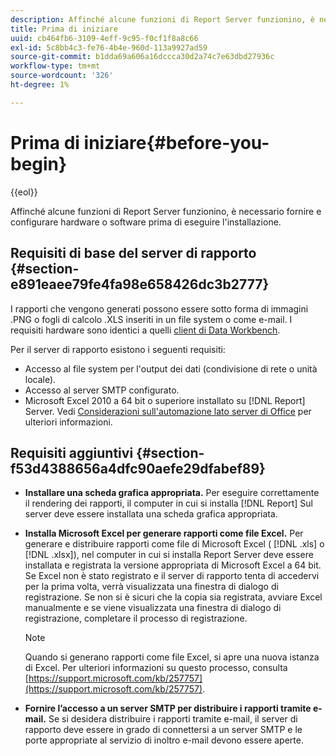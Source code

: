 ```yaml
---
description: Affinché alcune funzioni di Report Server funzionino, è necessario fornire e configurare hardware o software prima di eseguire l'installazione.
title: Prima di iniziare
uuid: cb464fb6-3109-4eff-9c95-f0cf1f8a8c66
exl-id: 5c8bb4c3-fe76-4b4e-960d-113a9927ad59
source-git-commit: b1dda69a606a16dccca30d2a74c7e63dbd27936c
workflow-type: tm+mt
source-wordcount: '326'
ht-degree: 1%

---
```


# Prima di iniziare{#before-you-begin}

{{eol}}

Affinché alcune funzioni di Report Server funzionino, è necessario fornire e configurare hardware o software prima di eseguire l&#39;installazione.

## Requisiti di base del server di rapporto {#section-e891eaee79fe4fa98e658426dc3b2777}

I rapporti che vengono generati possono essere sotto forma di immagini .PNG o fogli di calcolo .XLS inseriti in un file system o come e-mail. I requisiti hardware sono identici a quelli [client di Data Workbench](https://experienceleague.adobe.com/docs/data-workbench/using/install/c-data-workbench-client-install.html#Data_Workbench_Client_Minimum_System_Requirements).

Per il server di rapporto esistono i seguenti requisiti:

* Accesso al file system per l&#39;output dei dati (condivisione di rete o unità locale).
* Accesso al server SMTP configurato.
* Microsoft Excel 2010 a 64 bit o superiore installato su [!DNL Report] Server. Vedi [Considerazioni sull&#39;automazione lato server di Office](https://support.microsoft.com/kb/257757) per ulteriori informazioni.

## Requisiti aggiuntivi {#section-f53d4388656a4dfc90aefe29dfabef89}

* **Installare una scheda grafica appropriata.** Per eseguire correttamente il rendering dei rapporti, il computer in cui si installa [!DNL Report] Sul server deve essere installata una scheda grafica appropriata.

* **Installa Microsoft Excel per generare rapporti come file Excel.** Per generare e distribuire rapporti come file di Microsoft Excel ( [!DNL .xls] o [!DNL .xlsx]), nel computer in cui si installa Report Server deve essere installata e registrata la versione appropriata di Microsoft Excel a 64 bit. Se Excel non è stato registrato e il server di rapporto tenta di accedervi per la prima volta, verrà visualizzata una finestra di dialogo di registrazione. Se non si è sicuri che la copia sia registrata, avviare Excel manualmente e se viene visualizzata una finestra di dialogo di registrazione, completare il processo di registrazione.

   >[!NOTE]
   >
   >Quando si generano rapporti come file Excel, si apre una nuova istanza di Excel. Per ulteriori informazioni su questo processo, consulta [https://support.microsoft.com/kb/257757](https://support.microsoft.com/kb/257757).

* **Fornire l’accesso a un server SMTP per distribuire i rapporti tramite e-mail.** Se si desidera distribuire i rapporti tramite e-mail, il server di rapporto deve essere in grado di connettersi a un server SMTP e le porte appropriate al servizio di inoltro e-mail devono essere aperte.
